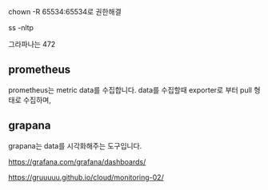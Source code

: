 chown -R 65534:65534로 권한해결

ss -nltp

그라파나는 472

## prometheus

prometheus는 metric data를 수집합니다.
data를 수집할때 exporter로 부터 pull 형태로 수집하며,

## grapana

grapana는 data를 시각화해주는 도구입니다.

https://grafana.com/grafana/dashboards/

https://gruuuuu.github.io/cloud/monitoring-02/
